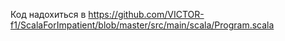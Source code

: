 Код надохиться в  https://github.com/VICTOR-f1/ScalaForImpatient/blob/master/src/main/scala/Program.scala
